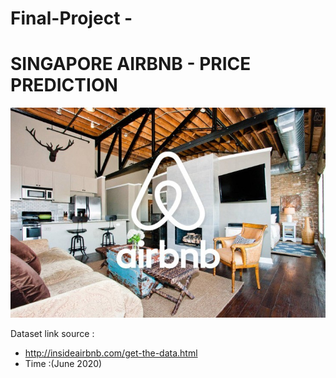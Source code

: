 # Final-Project - 
# SINGAPORE AIRBNB - PRICE PREDICTION 

<img src="images/airbnb1.jpg" width="850">


Dataset link source :
- http://insideairbnb.com/get-the-data.html
- Time :(June 2020)
